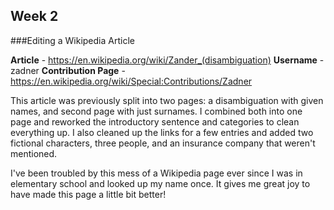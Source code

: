 ## Week 2

###Editing a Wikipedia Article

**Article** - https://en.wikipedia.org/wiki/Zander_(disambiguation)
**Username** - zadner
**Contribution Page** - https://en.wikipedia.org/wiki/Special:Contributions/Zadner

This article was previously split into two pages: a disambiguation with given names, and second page with just surnames. I combined both into one page and reworked the introductory sentence and categories to clean everything up. I also cleaned up the links for a few entries and added two fictional characters, three people, and an insurance company that weren't mentioned. 

I've been troubled by this mess of a Wikipedia page ever since I was in elementary school and looked up my name once. It gives me great joy to have made this page a little bit better!
